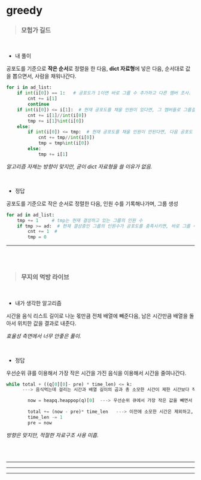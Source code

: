 # greedy   

>### 모험가 길드   

<br>


- 내 풀이     

공포도를 기준으로 **작은 순서**로 정렬을 한 다음, **dict 자료형**에 넣은 다음,
순서대로 값을 뽑으면서, 사람을 채워나간다. 


```python
for i in ad_list:
    if int(i[0]) == 1:   # 공포도가 1이면 바로 그룹 수 추가하고 다른 멤버 조사.
        cnt += i[1]
        continue
    if int(i[0]) <= i[1]:  # 현재 공포도를 채울 인원이 있다면, 그 멤버들로 그룹결성.
        cnt += i[1]//int(i[0])
        tmp += i[1]%int(i[0])
    else:
        if int(i[0]) <= tmp:  # 현재 공포도를 채울 인원이 안된다면, 다음 공포도 멤버까지 고려.
            cnt += tmp//int(i[0])
            tmp = tmp%int(i[0])
        else:
            tmp += i[1]
```
*알고리즘 자체는 방향이 맞지만, 굳이 dict 자료형을 쓸 이유가 없음.*   

<br>

- 정답    

공포도를 기준으로 작은 순서로 정렬한 다음, 인원 수를 기록해나가며, 그룹 생성


```python
for ad in ad_list:
    tmp += 1     # tmp는 현재 결성하고 있는 그룹의 인원 수
    if tmp >= ad:  # 현재 결성중인 그룹의 인원수가 공포도를 충족시키면, 바로 그룹 수 추가.
        cnt += 1  # 
        tmp = 0
```
*****
<br><br>

>### 무지의 먹방 라이브   

<br>

- 내가 생각한 알고리즘   

시간을 음식 리스트 길이로 나눈 몫만큼 전체 배열에 빼준다음,
남은 시간만큼 배열을 돌아서 위치한 값을 결과로 내준다.

*효율성 측면에서 너무 안좋은 풀이.*   

<br>

- 정답   

우선순위 큐를 이용해서 가장 작은 시간을 가진 음식을 이용해서 
시간을 줄여나간다.   

```python
while total + ((q[0][0]- pre) * time_len) <= k:   
      ---> 음식먹는데 걸리는 시간과 배열 길이의 곱과 총 소모한 시간이 제한 시간보다 작을 때, 반복문 실행

        now = heapq.heappop(q)[0]  ---> 우선순위 큐에서 가장 작은 값을 빼면서 시간 계산
        
        total += (now - pre)* time_len   ---> 이전에 소모한 시간은 제외하고, 다시 총 소모시간 계산.
        time_len -= 1
        pre = now
```

*방향은 맞지만, 적절한 자료구조 사용 미흡.*



<br><br>
*****
*****
*****
<br><br><br>
